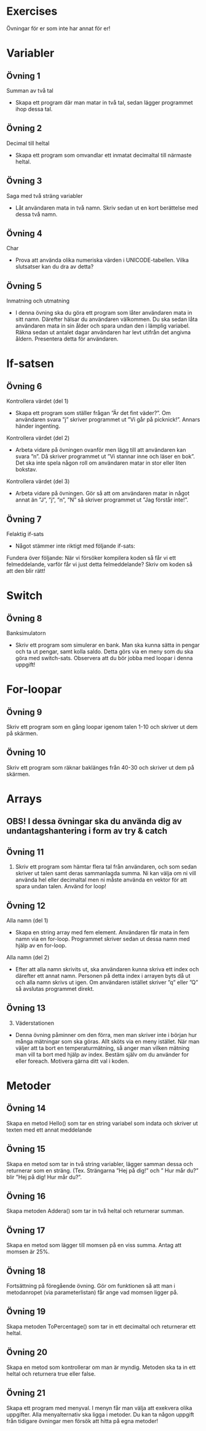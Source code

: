 # Exercises
Övningar för er som inte har annat för er!

# Variabler
## Övning 1

Summan av två tal
-	Skapa ett program där man matar in två tal, sedan lägger programmet ihop dessa tal.

## Övning 2 

Decimal till heltal
-	Skapa ett program som omvandlar ett inmatat decimaltal till närmaste heltal.

## Övning 3

Saga med två sträng variabler
-	Låt användaren mata in två namn. Skriv sedan ut en kort berättelse med dessa två namn.

## Övning 4

Char
-	Prova att använda olika numeriska värden i UNICODE-tabellen. Vilka slutsatser kan du dra av detta?

## Övning 5

Inmatning och utmatning 
-	I denna övning ska du göra ett program som låter användaren mata in sitt namn. Därefter hälsar du användaren välkommen. Du ska sedan låta användaren mata in sin ålder och spara undan den i lämplig variabel. Räkna sedan ut antalet dagar användaren har levt utifrån det angivna åldern. Presentera detta för användaren.

# If-satsen
## Övning 6

Kontrollera värdet (del 1)
-	Skapa ett program som ställer frågan ”Är det fint väder?”. Om användaren svara ”j” skriver programmet ut ”Vi går på picknick!”. Annars händer ingenting.

Kontrollera värdet (del 2)
-	Arbeta vidare på övningen ovanför men lägg till att användaren kan svara ”n”. Då skriver programmet ut ”Vi stannar inne och läser en bok”. Det ska inte spela någon roll om användaren matar in stor eller liten bokstav.

Kontrollera värdet (del 3)
-	Arbeta vidare på övningen. Gör så att om användaren matar in något annat än ”J”, ”j”, ”n”, ”N” så skriver programmet ut ”Jag förstår inte!”.

## Övning 7

Felaktig if-sats
-	Något stämmer inte riktigt med följande if-sats:
 
Fundera över följande: När vi försöker kompilera koden så får vi ett felmeddelande, varför får vi just detta felmeddelande?
Skriv om koden så att den blir rätt!

# Switch
## Övning 8

Banksimulatorn
-	Skriv ett program som simulerar en bank. Man ska kunna sätta in pengar och ta ut pengar, samt kolla saldo. Detta görs via en meny som du ska göra med switch-sats. Observera att du bör jobba med loopar i denna uppgift!

# For-loopar
## Övning 9

Skriv ett program som en gång loopar igenom talen 1-10 och skriver ut dem på skärmen.

## Övning 10

Skriv ett program som räknar baklänges från 40-30 och skriver ut dem på skärmen.

# Arrays
## OBS! I dessa övningar ska du använda dig av undantagshantering i form av try & catch

## Övning 11

1.	Skriv ett program som hämtar flera tal från användaren, och som sedan skriver ut talen samt deras sammanlagda summa. 
Ni kan välja om ni vill använda hel eller decimaltal men ni måste använda en vektor för att spara undan talen. Använd for loop! 

## Övning 12 

Alla namn (del 1)
-	Skapa en string array med fem element. Användaren får mata in fem namn via en for-loop. Programmet skriver sedan ut dessa namn med hjälp av en for-loop. 

Alla namn (del 2)
-	Efter att alla namn skrivits ut, ska användaren kunna skriva ett index och därefter ett annat namn. Personen på detta index i arrayen byts då ut och alla namn skrivs ut igen. Om användaren istället skriver ”q” eller ”Q” så avslutas programmet direkt. 

## Övning 13

3.	Väderstationen
-	Denna övning påminner om den förra, men man skriver inte i början hur många mätningar som ska göras. Allt sköts via en meny istället.
När man väljer att ta bort en temperaturmätning, så anger man vilken mätning man vill ta bort med hjälp av index. 
Bestäm själv om du använder for eller foreach. Motivera gärna ditt val i koden. 

# Metoder
## Övning 14

Skapa en metod Hello() som tar en string variabel som indata och skriver ut texten med ett annat meddelande

## Övning 15

Skapa en metod som tar in två string variabler, lägger samman dessa och returnerar som en sträng. (Tex. Strängarna ”Hej på dig!” och ” Hur mår du?” blir ”Hej på dig! Hur mår du?”.

## Övning 16

Skapa metoden Addera() som tar in två heltal och returnerar summan.

## Övning 17

Skapa en metod som lägger till momsen på en viss summa. Antag att momsen är 25%.

## Övning 18

Fortsättning på föregående övning. Gör om funktionen så att man i metodanropet (via parameterlistan) får ange vad momsen ligger på.

## Övning 19

Skapa metoden ToPercentage() som tar in ett decimaltal och returnerar ett heltal.

## Övning 20

Skapa en metod som kontrollerar om man är myndig. Metoden ska ta in ett heltal och returnera true eller false.

## Övning 21

Skapa ett program med menyval. I menyn får man välja att exekvera olika uppgifter. Alla menyalternativ ska ligga i metoder. 
Du kan ta någon uppgift från tidigare övningar men försök att hitta på egna metoder!










